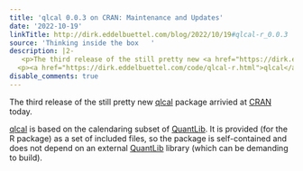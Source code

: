 ```yaml
---
title: 'qlcal 0.0.3 on CRAN: Maintenance and Updates'
date: '2022-10-19'
linkTitle: http://dirk.eddelbuettel.com/blog/2022/10/19#qlcal-r_0.0.3
source: 'Thinking inside the box   '
description: |2-
   <p>The third release of the still pretty new <a href="https://dirk.eddelbuettel.com/code/qlcal-r.html">qlcal</a> package arrivied at <a href="https://cran.r-project.org">CRAN</a> today.</p>
  <p><a href="https://dirk.eddelbuettel.com/code/qlcal-r.html">qlcal</a> is based on the calendaring subset of <a href="https://www.quantlib.org">QuantLib</a>. It is provided (for the R package) as a set of included files, so the package is self-contained and does not depend on an external <a href="https://www.quantlib.org">QuantLib</a> library (which can be demanding to build). <a href="https://dirk.eddelbuette ...
disable_comments: true
---
```

 <p>The third release of the still pretty new <a href="https://dirk.eddelbuettel.com/code/qlcal-r.html">qlcal</a> package arrivied at <a href="https://cran.r-project.org">CRAN</a> today.</p>
<p><a href="https://dirk.eddelbuettel.com/code/qlcal-r.html">qlcal</a> is based on the calendaring subset of <a href="https://www.quantlib.org">QuantLib</a>. It is provided (for the R package) as a set of included files, so the package is self-contained and does not depend on an external <a href="https://www.quantlib.org">QuantLib</a> library (which can be demanding to build). <a href="https://dirk.eddelbuette ...